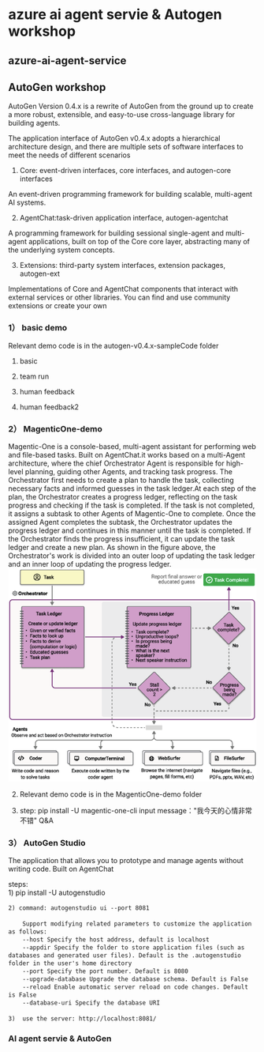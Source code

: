 # azure ai agent servie & Autogen workshop

## azure-ai-agent-service


## AutoGen workshop 

AutoGen Version 0.4.x is a rewrite of AutoGen from the ground up to create a more robust, extensible, and easy-to-use cross-language library for building agents.

The application interface of AutoGen v0.4.x adopts a hierarchical architecture design, and there are multiple sets of software interfaces to meet the needs of different scenarios

1. Core: event-driven interfaces, core interfaces, and autogen-core interfaces

An event-driven programming framework for building scalable, multi-agent AI systems.

2. AgentChat:task-driven application interface, autogen-agentchat

A programming framework for building sessional single-agent and multi-agent applications, built 
on top of the Core core layer, abstracting many of the underlying system concepts.

3. Extensions: third-party system interfaces, extension packages, autogen-ext

Implementations of Core and AgentChat components that interact with external services or other libraries. You can find and use community extensions or create your own

### 1） basic demo 

Relevant demo code is in the autogen-v0.4.x-sampleCode folder

1. basic

2. team run

3. human feedback

4. human feedback2

### 2） MagenticOne-demo

Magentic-One is a console-based, multi-agent assistant for performing web and file-based tasks. Built on AgentChat.it works based on a multi-Agent architecture, where the chief Orchestrator Agent is responsible for high-level planning, guiding other Agents, and tracking task progress.
The Orchestrator first needs to create a plan to handle the task, collecting necessary facts and informed guesses in the task ledger.At each step of the plan, the Orchestrator creates a progress ledger, reflecting on the task progress and checking if the task is completed.
If the task is not completed, it assigns a subtask to other Agents of Magentic-One to complete. Once the assigned Agent completes the subtask, the Orchestrator updates the progress ledger and continues in this manner until the task is completed.
If the Orchestrator finds the progress insufficient, it can update the task ledger and create a new plan. As shown in the figure above, the Orchestrator's work is divided into an outer loop of updating the task ledger and an inner loop of updating the progress ledger.
![architecture-overview](./autogen-v0.4.x-sampleCode/MagenticOne-demo/01.png)

2. Relevant demo code is in the MagenticOne-demo folder

3. step:
    pip install -U magentic-one-cli
    input message："我今天的心情非常不错"  Q&A

### 3） AutoGen Studio

The application that allows you to prototype and manage agents without writing code. Built on AgentChat

steps:  
    1) pip install -U autogenstudio 
    
    2) command: autogenstudio ui --port 8081
        
        Support modifying related parameters to customize the application as follows:
        --host Specify the host address, default is localhost
        --appdir Specify the folder to store application files (such as databases and generated user files). Default is the .autogenstudio folder in the user's home directory
        --port Specify the port number. Default is 8080
        --upgrade-database Upgrade the database schema. Default is False
        --reload Enable automatic server reload on code changes. Default is False
        --database-uri Specify the database URI

    3)  use the server: http://localhost:8081/


### AI agent servie & AutoGen






